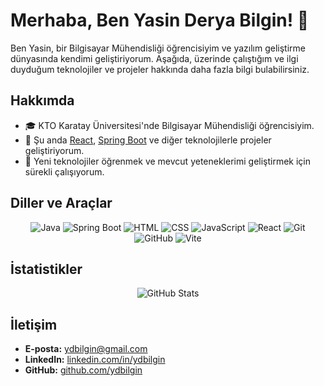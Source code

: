 # Merhaba, Ben Yasin Derya Bilgin! 👋

Ben Yasin, bir Bilgisayar Mühendisliği öğrencisiyim ve yazılım geliştirme dünyasında kendimi geliştiriyorum. Aşağıda, üzerinde çalıştığım ve ilgi duyduğum teknolojiler ve projeler hakkında daha fazla bilgi bulabilirsiniz.

## Hakkımda

- 🎓 KTO Karatay Üniversitesi'nde Bilgisayar Mühendisliği öğrencisiyim.
- 🔭 Şu anda [React](https://reactjs.org/), [Spring Boot](https://spring.io/projects/spring-boot) ve diğer teknolojilerle projeler geliştiriyorum.
- 🌱 Yeni teknolojiler öğrenmek ve mevcut yeteneklerimi geliştirmek için sürekli çalışıyorum.

## Diller ve Araçlar

<p align="center">
  <img src="https://img.shields.io/badge/Java-ED8B00?style=for-the-badge&logo=java&logoColor=white" alt="Java"/>
  <img src="https://img.shields.io/badge/Spring%20Boot-6DB33F?style=for-the-badge&logo=spring-boot&logoColor=white" alt="Spring Boot"/>
  <img src="https://img.shields.io/badge/HTML5-E34F26?style=for-the-badge&logo=html5&logoColor=white" alt="HTML"/>
  <img src="https://img.shields.io/badge/CSS3-1572B6?style=for-the-badge&logo=css3&logoColor=white" alt="CSS"/>
  <img src="https://img.shields.io/badge/JavaScript-F7DF1E?style=for-the-badge&logo=javascript&logoColor=black" alt="JavaScript"/>
  <img src="https://img.shields.io/badge/React-20232A?style=for-the-badge&logo=react&logoColor=61DAFB" alt="React"/>
  <img src="https://img.shields.io/badge/Git-F05032?style=for-the-badge&logo=git&logoColor=white" alt="Git"/>
  <img src="https://img.shields.io/badge/GitHub-181717?style=for-the-badge&logo=github&logoColor=white" alt="GitHub"/>
  <img src="https://img.shields.io/badge/Vite-646CFF?style=for-the-badge&logo=vite&logoColor=white" alt="Vite"/>
</p>

## İstatistikler

<p align="center">
  <img src="https://github-readme-stats.vercel.app/api?username=senin_github_kullanıcı_adın&show_icons=true&theme=radical" alt="GitHub Stats"/>
</p>


## İletişim

- **E-posta:** [ydbilgin@gmail.com](mailto:ydbilgin@gmail.com)
- **LinkedIn:** [linkedin.com/in/ydbilgin](https://www.linkedin.com/in/ydbilgin/)
- **GitHub:** [github.com/ydbilgin](https://github.com/ydbilgin)


